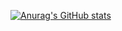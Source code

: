 [![Anurag's GitHub stats](https://github-readme-stats.vercel.app/api?username=anisov)](https://github.com/anuraghazra/github-readme-stats)

<!---
anisov/anisov is a ✨ special ✨ repository because its `README.md` (this file) appears on your GitHub profile.
You can click the Preview link to take a look at your changes.
--->

